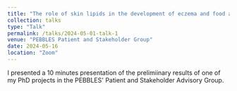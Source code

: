 ```yaml
---
title: "The role of skin lipids in the development of eczema and food allergies"
collection: talks
type: "Talk"
permalink: /talks/2024-05-01-talk-1
venue: "PEBBLES Patient and Stakeholder Group"
date: 2024-05-16
location: "Zoom"
---
```


I presented a 10 minutes presentation of the prelimiinary results of one of my PhD projects in the PEBBLES' Patient and Stakeholder Advisory Group.
